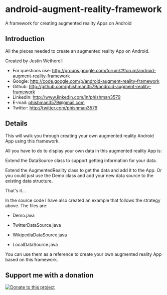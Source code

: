 android-augment-reality-framework
=================================

A framework for creating augmented reality Apps on Android

## Introduction

All the pieces needed to create an augmented reality App on Android.

Created by Justin Wetherell
* For questions use: http://groups.google.com/forum/#!forum/android-augment-reality-framework
* Google:   http://code.google.com/p/android-augment-reality-framework
* Github:   http://github.com/phishman3579/android-augment-reality-framework
* LinkedIn: http://www.linkedin.com/in/phishman3579
* E-mail:   phishman3579@gmail.com
* Twitter:  http://twitter.com/phishman3579

## Details

This will walk you through creating your own augmented reality Android App using this framework.

All you have to do to display your own data in this augmented reality App is:

Extend the DataSource class to support getting information for your data.

Extend the AugmentedReality class to get the data and add it to the App. Or you could just use the Demo class and add your new data source to the existing data structure.

That's it...

In the source code I have also created an example that follows the strategy above. The files are:

* Demo.java

* TwitterDataSource.java

* WikipediaDataSource.java

* LocalDataSource.java

You can use them as a reference to create your own augmented reality App based on this framework.

## Support me with a donation

<a href="https://www.paypal.com/cgi-bin/webscr?cmd=_donations&business=phishman3579%40gmail%2ecom&lc=US&item_name=Support%20open%20source&item_number=AndroidAugmentRealityFramework&currency_code=USD&bn=PP%2dDonationsBF%3abtn_donateCC_LG%2egif%3aNonHosted" target="_new"><img border="0" alt="Donate to this project" src="https://www.paypalobjects.com/en_US/i/btn/btn_donate_LG.gif"></a>
